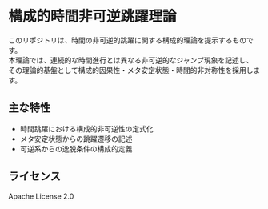 # 構成的時間非可逆跳躍理論

このリポジトリは、時間の非可逆的跳躍に関する構成的理論を提示するものです。  
本理論では、連続的な時間進行とは異なる非可逆的なジャンプ現象を記述し、  
その理論的基盤として構成的因果性・メタ安定状態・時間的非対称性を採用します。

## 主な特性

- 時間跳躍における構成的非可逆性の定式化  
- メタ安定状態からの跳躍遷移の記述  
- 可逆系からの逸脱条件の構成的定義

## ライセンス

Apache License 2.0
